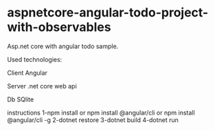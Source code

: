 # aspnetcore-angular-todo-project-with-observables

Asp.net core with angular todo sample.

Used technologies:

Client
Angular

Server
.net core web api

Db
SQlite

instructions
1-npm install or npm install @angular/cli or npm install @angular/cli -g
2-dotnet restore
3-dotnet build
4-dotnet run



